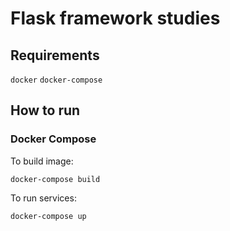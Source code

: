 # Flask framework studies

## Requirements 
`docker` 
`docker-compose` 

## How to run

### Docker Compose
To build image:
```
docker-compose build
```
To run services:
```
docker-compose up
```